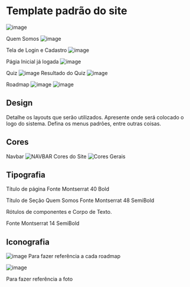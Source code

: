 # Template padrão do site
![image](https://github.com/ICEI-PUC-Minas-PMV-SI/pmv-si-2024-1-pe1-t5-profissional/assets/161091067/4dc98eb6-43e9-48dc-9d25-5bd4bc025372)

Quem Somos
![image](https://github.com/ICEI-PUC-Minas-PMV-SI/pmv-si-2024-1-pe1-t5-profissional/assets/161091067/c7bf2841-e01c-42e3-b0f2-cf10e184485c)

Tela de Login e Cadastro
![image](https://github.com/ICEI-PUC-Minas-PMV-SI/pmv-si-2024-1-pe1-t5-profissional/assets/161091067/37e4d445-473d-4916-ba39-11acb575b87a)

Págia Inicial já logada
![image](https://github.com/ICEI-PUC-Minas-PMV-SI/pmv-si-2024-1-pe1-t5-profissional/assets/161091067/08d54d5b-b0be-420e-8861-9a482e713f25)


Quiz 
![image](https://github.com/ICEI-PUC-Minas-PMV-SI/pmv-si-2024-1-pe1-t5-profissional/assets/161091067/9a64b3ab-cef0-40b1-a3c5-30a372e7e54f)
Resultado do Quiz
![image](https://github.com/ICEI-PUC-Minas-PMV-SI/pmv-si-2024-1-pe1-t5-profissional/assets/161091067/b7fb8c5c-d280-4ec5-8649-8598f1bf97cf)


Roadmap
![image](https://github.com/ICEI-PUC-Minas-PMV-SI/pmv-si-2024-1-pe1-t5-profissional/assets/161091067/6fd63b96-857c-4967-86e6-95f26d7a0cd6)
![image](https://github.com/ICEI-PUC-Minas-PMV-SI/pmv-si-2024-1-pe1-t5-profissional/assets/161091067/d5a5b51f-5e76-4ac2-ae07-5d9ba8dd4cbb)


## Design

Detalhe os layouts que serão utilizados. Apresente onde será colocado o logo do sistema. Defina os menus padrões, entre outras coisas.


## Cores
Navbar
![NAVBAR](https://github.com/ICEI-PUC-Minas-PMV-SI/pmv-si-2024-1-pe1-t5-profissional/assets/161091067/d4394635-402c-412c-9563-3b18bb99b964)
Cores do Site 
![Cores Gerais](https://github.com/ICEI-PUC-Minas-PMV-SI/pmv-si-2024-1-pe1-t5-profissional/assets/161091067/5d4c388e-cf2c-4242-9baf-8a37ea0b7e76)


## Tipografia

Título de página
Fonte Montserrat 40 Bold

Título de Seção
Quem Somos Fonte Montserrat 48 SemiBold

Rótulos de componentes e Corpo de Texto.

Fonte Montserrat 14 SemiBold
## Iconografia
![image](https://github.com/ICEI-PUC-Minas-PMV-SI/pmv-si-2024-1-pe1-t5-profissional/assets/161091067/92d023cf-b123-417e-b4c4-5f72df2442e8)
Para fazer referência a cada roadmap

![image](https://github.com/ICEI-PUC-Minas-PMV-SI/pmv-si-2024-1-pe1-t5-profissional/assets/161091067/f1295e26-e99a-40a4-bce9-b2cc96fae1d7)

Para fazer referência a foto

